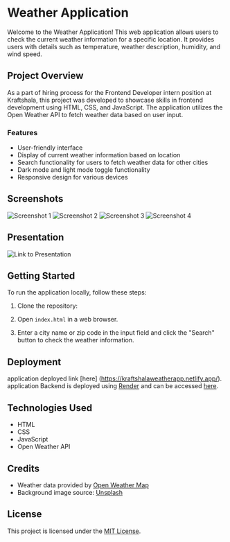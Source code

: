 # Weather Application

Welcome to the Weather Application! This web application allows users to check the current weather information for a specific location. It provides users with details such as temperature, weather description, humidity, and wind speed.

## Project Overview

As a part of hiring process for the Frontend Developer intern position at Kraftshala, this project was developed to showcase skills in frontend development using HTML, CSS, and JavaScript. The application utilizes the Open Weather API to fetch weather data based on user input.

### Features

- User-friendly interface
- Display of current weather information based on location
- Search functionality for users to fetch weather data for other cities
- Dark mode and light mode toggle functionality
- Responsive design for various devices



## Screenshots


![Screenshot 1](https://drive.google.com/file/d/1zjThc3XqPZkkl40VDtmapwTWajE2YiL1/view?usp=drive_link)
![Screenshot 2](https://drive.google.com/file/d/1cU0a0SlVjRJFSk5XXttvWoGsSyJKJ7Hz/view?usp=drive_link)
![Screenshot 3](https://drive.google.com/file/d/1OvwcikC2gw6JkyoXQuZ17SHrppep4Qi0/view?usp=drive_link)
![Screenshot 4](https://drive.google.com/file/d/1zjThc3XqPZkkl40VDtmapwTWajE2YiL1/view?usp=drive_link)

## Presentation

![Link to Presentation](https://drive.google.com/file/d/1SUk-qqEMbigbNTaQa2-c8fy52M7Z88Ll/view?usp=drive_link)

## Getting Started

To run the application locally, follow these steps:

1. Clone the repository:


2. Open `index.html` in a web browser.

3. Enter a city name or zip code in the input field and click the "Search" button to check the weather information.

## Deployment

application deployed link [here] (https://kraftshalaweatherapp.netlify.app/).
application Backend is deployed using [Render](https://render.com/) and can be accessed [here](https://weather-app-mrd8.onrender.com).

## Technologies Used

- HTML
- CSS
- JavaScript
- Open Weather API

## Credits

- Weather data provided by [Open Weather Map](https://openweathermap.org/api)
- Background image source: [Unsplash](https://unsplash.com/)

## License

This project is licensed under the [MIT License](LICENSE).


